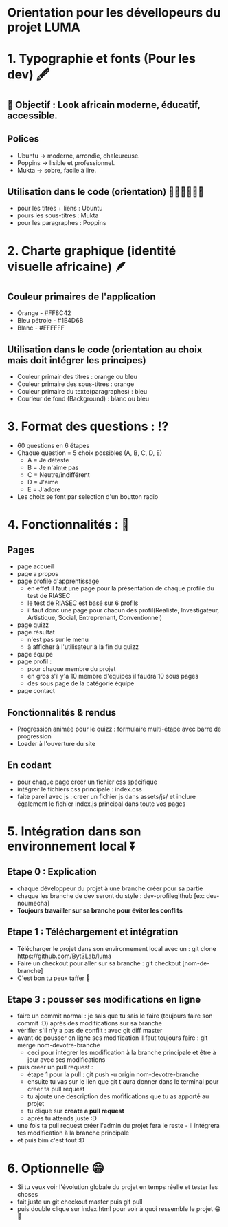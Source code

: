 # Orientation pour les dévellopeurs du projet LUMA

# 1. Typographie et fonts (Pour les dev) 🖋
## 🎯 Objectif : Look africain moderne, éducatif, accessible.
## Polices 
+ Ubuntu → moderne, arrondie, chaleureuse.
+ Poppins → lisible et professionnel.
+ Mukta → sobre, facile à lire.

## Utilisation dans le code (orientation) 👨🏾‍💻👩🏼‍💻
+ pour les titres + liens : Ubuntu
+ pours les sous-titres : Mukta
+ pour les paragraphes : Poppins

# 2. Charte graphique (identité visuelle africaine) 🪶
## Couleur primaires de l'application
+ Orange - #FF8C42
+ Bleu pétrole - #1E4D6B
+ Blanc - #FFFFFF

## Utilisation dans le code (orientation au choix mais doit intégrer les principes)
+ Couleur primair des titres : orange ou bleu
+ Couleur primaire des sous-titres : orange
+ Couleur primaire du texte(paragraphes) : bleu
+ Courleur de fond (Background) : blanc ou bleu

# 3. Format des questions : ⁉
+ 60 questions en 6 étapes
+ Chaque question = 5 choix possibles (A, B, C, D, E)
    - A = Je déteste
    - B = Je n'aime pas
    - C = Neutre/indifférent
    - D = J'aime
    - E = J'adore
+ Les choix se font par selection d'un boutton radio

# 4. Fonctionnalités : 🚂
## Pages
+ page accueil
+ page a propos
+ page profile d'apprentissage
    - en effet il faut une page pour la présentation de chaque profile du test de RIASEC
    - le test de RIASEC est basé sur 6 profils
    - il faut donc une page pour chacun des profil(Réaliste, Investigateur, Artistique, Social, Entreprenant, Conventionnel)
+ page quizz
+ page résultat
    - n'est pas sur le menu
    - à afficher à l'utilisateur à la fin du quizz
+ page équipe
+ page profil : 
    - pour chaque membre du projet
    - en gros s'il y'a 10 membre d'équipes il faudra 10 sous pages
    - des sous page de la catégorie équipe
+ page contact

## Fonctionnalités & rendus
+ Progression animée pour le quizz : formulaire multi-étape avec barre de progression
+ Loader à l'ouverture du site

## En codant 
+ pour chaque page creer un fichier css spécifique
+ intégrer le fichiers css principale : index.css
+ faite pareil avec js : creer un fichier js dans assets/js/ et inclure également le fichier index.js principal dans toute vos pages

# 5. Intégration dans son environnement local ⏬
## Etape 0 : Explication 
+ chaque développeur du projet à une branche créer pour sa partie
+ chaque les branche de dev seront du style : dev-profilegithub [ex: dev-noumecha]
+ **Toujours travailler sur sa branche pour éviter les conflits** 

## Etape 1 : Téléchargement et intégration
+ Télécharger le projet dans son environnement local avec un : git clone https://github.com/Byt3Lab/luma
+ Faire un checkout pour aller sur sa branche : git checkout [nom-de-branche]
+ C'est bon tu peux taffer 🤩

## Etape 3 : pousser ses modifications en ligne
+ faire un commit normal : je sais que tu sais le faire (toujours faire son commit :D) après des modifications sur sa branche
+ vérifier s'il n'y a pas de conflit : avec git diff master
+ avant de pousser en ligne ses modification il faut toujours faire : git merge nom-devotre-branche
    - ceci pour intégrer les modification à la branche principale et être à jour avec ses modifications
+ puis creer un pull request :
     - étape 1 pour la pull : git push -u origin nom-devotre-branche
     - ensuite tu vas sur le lien que git t'aura donner dans le terminal pour creer ta pull request
     - tu ajoute une description des mofifications que tu as apporté au projet
     - tu clique sur **create a pull request**
     - après tu attends juste :D
+ une fois ta pull request créer l'admin du projet fera le reste - il intégrera tes modification à la branche principale
+ et puis bim c'est tout :D

# 6. Optionnelle 😁
+ Si tu veux voir l'évolution globale du projet en temps réelle et tester les choses
+ fait juste un git checkout master puis git pull 
+ puis double clique sur index.html pour voir à quoi ressemble le projet 😁🤩
